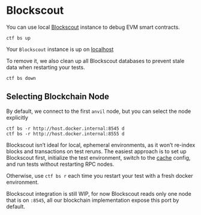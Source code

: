 # Blockscout

You can use local [Blockscout](https://www.blockscout.com/) instance to debug EVM smart contracts.

```
ctf bs up
```
Your `Blockscout` instance is up on [localhost](http://localhost)

To remove it, we also clean up all Blockscout databases to prevent stale data when restarting your tests.
```
ctf bs down
```

## Selecting Blockchain Node

By default, we connect to the first `anvil` node, but you can select the node explicitly
```
ctf bs -r http://host.docker.internal:8545 d
ctf bs -r http://host.docker.internal:8555 d
```

<div class="warning">

Blockscout isn’t ideal for local, ephemeral environments, as it won’t re-index blocks and transactions on test reruns. The easiest approach is to set up Blockscout first, initialize the test environment, switch to the [cache](../components/caching.md) config, and run tests without restarting RPC nodes. 

Otherwise, use `ctf bs r` each time you restart your test with a fresh docker environment.
</div>

<div class="warning">

Blockscout integration is still WIP, for now Blockscout reads only one node that is on `:8545`, all our blockchain implementation expose this port by default.
</div>
